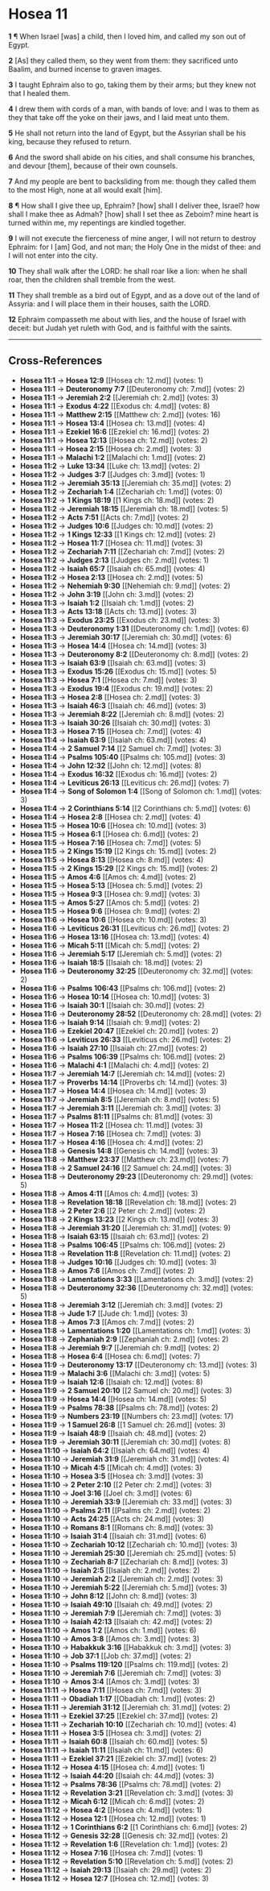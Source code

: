 # Hosea 11

**1** ¶ When Israel [was] a child, then I loved him, and called my son out of Egypt.

**2** [As] they called them, so they went from them: they sacrificed unto Baalim, and burned incense to graven images.

**3** I taught Ephraim also to go, taking them by their arms; but they knew not that I healed them.

**4** I drew them with cords of a man, with bands of love: and I was to them as they that take off the yoke on their jaws, and I laid meat unto them.

**5** He shall not return into the land of Egypt, but the Assyrian shall be his king, because they refused to return.

**6** And the sword shall abide on his cities, and shall consume his branches, and devour [them], because of their own counsels.

**7** And my people are bent to backsliding from me: though they called them to the most High, none at all would exalt [him].

**8** ¶ How shall I give thee up, Ephraim? [how] shall I deliver thee, Israel? how shall I make thee as Admah? [how] shall I set thee as Zeboim? mine heart is turned within me, my repentings are kindled together.

**9** I will not execute the fierceness of mine anger, I will not return to destroy Ephraim: for I [am] God, and not man; the Holy One in the midst of thee: and I will not enter into the city.

**10** They shall walk after the LORD: he shall roar like a lion: when he shall roar, then the children shall tremble from the west.

**11** They shall tremble as a bird out of Egypt, and as a dove out of the land of Assyria: and I will place them in their houses, saith the LORD.

**12** Ephraim compasseth me about with lies, and the house of Israel with deceit: but Judah yet ruleth with God, and is faithful with the saints.

---

## Cross-References

- **Hosea 11:1** → **Hosea 12:9** [[Hosea ch: 12.md]] (votes: 1)
- **Hosea 11:1** → **Deuteronomy 7:7** [[Deuteronomy ch: 7.md]] (votes: 2)
- **Hosea 11:1** → **Jeremiah 2:2** [[Jeremiah ch: 2.md]] (votes: 3)
- **Hosea 11:1** → **Exodus 4:22** [[Exodus ch: 4.md]] (votes: 8)
- **Hosea 11:1** → **Matthew 2:15** [[Matthew ch: 2.md]] (votes: 16)
- **Hosea 11:1** → **Hosea 13:4** [[Hosea ch: 13.md]] (votes: 4)
- **Hosea 11:1** → **Ezekiel 16:6** [[Ezekiel ch: 16.md]] (votes: 2)
- **Hosea 11:1** → **Hosea 12:13** [[Hosea ch: 12.md]] (votes: 2)
- **Hosea 11:1** → **Hosea 2:15** [[Hosea ch: 2.md]] (votes: 3)
- **Hosea 11:1** → **Malachi 1:2** [[Malachi ch: 1.md]] (votes: 2)
- **Hosea 11:2** → **Luke 13:34** [[Luke ch: 13.md]] (votes: 2)
- **Hosea 11:2** → **Judges 3:7** [[Judges ch: 3.md]] (votes: 1)
- **Hosea 11:2** → **Jeremiah 35:13** [[Jeremiah ch: 35.md]] (votes: 2)
- **Hosea 11:2** → **Zechariah 1:4** [[Zechariah ch: 1.md]] (votes: 0)
- **Hosea 11:2** → **1 Kings 18:19** [[1 Kings ch: 18.md]] (votes: 2)
- **Hosea 11:2** → **Jeremiah 18:15** [[Jeremiah ch: 18.md]] (votes: 5)
- **Hosea 11:2** → **Acts 7:51** [[Acts ch: 7.md]] (votes: 2)
- **Hosea 11:2** → **Judges 10:6** [[Judges ch: 10.md]] (votes: 2)
- **Hosea 11:2** → **1 Kings 12:33** [[1 Kings ch: 12.md]] (votes: 2)
- **Hosea 11:2** → **Hosea 11:7** [[Hosea ch: 11.md]] (votes: 3)
- **Hosea 11:2** → **Zechariah 7:11** [[Zechariah ch: 7.md]] (votes: 2)
- **Hosea 11:2** → **Judges 2:13** [[Judges ch: 2.md]] (votes: 1)
- **Hosea 11:2** → **Isaiah 65:7** [[Isaiah ch: 65.md]] (votes: 4)
- **Hosea 11:2** → **Hosea 2:13** [[Hosea ch: 2.md]] (votes: 5)
- **Hosea 11:2** → **Nehemiah 9:30** [[Nehemiah ch: 9.md]] (votes: 2)
- **Hosea 11:2** → **John 3:19** [[John ch: 3.md]] (votes: 2)
- **Hosea 11:3** → **Isaiah 1:2** [[Isaiah ch: 1.md]] (votes: 2)
- **Hosea 11:3** → **Acts 13:18** [[Acts ch: 13.md]] (votes: 3)
- **Hosea 11:3** → **Exodus 23:25** [[Exodus ch: 23.md]] (votes: 3)
- **Hosea 11:3** → **Deuteronomy 1:31** [[Deuteronomy ch: 1.md]] (votes: 6)
- **Hosea 11:3** → **Jeremiah 30:17** [[Jeremiah ch: 30.md]] (votes: 6)
- **Hosea 11:3** → **Hosea 14:4** [[Hosea ch: 14.md]] (votes: 3)
- **Hosea 11:3** → **Deuteronomy 8:2** [[Deuteronomy ch: 8.md]] (votes: 2)
- **Hosea 11:3** → **Isaiah 63:9** [[Isaiah ch: 63.md]] (votes: 3)
- **Hosea 11:3** → **Exodus 15:26** [[Exodus ch: 15.md]] (votes: 5)
- **Hosea 11:3** → **Hosea 7:1** [[Hosea ch: 7.md]] (votes: 3)
- **Hosea 11:3** → **Exodus 19:4** [[Exodus ch: 19.md]] (votes: 2)
- **Hosea 11:3** → **Hosea 2:8** [[Hosea ch: 2.md]] (votes: 3)
- **Hosea 11:3** → **Isaiah 46:3** [[Isaiah ch: 46.md]] (votes: 3)
- **Hosea 11:3** → **Jeremiah 8:22** [[Jeremiah ch: 8.md]] (votes: 2)
- **Hosea 11:3** → **Isaiah 30:26** [[Isaiah ch: 30.md]] (votes: 3)
- **Hosea 11:3** → **Hosea 7:15** [[Hosea ch: 7.md]] (votes: 4)
- **Hosea 11:4** → **Isaiah 63:9** [[Isaiah ch: 63.md]] (votes: 4)
- **Hosea 11:4** → **2 Samuel 7:14** [[2 Samuel ch: 7.md]] (votes: 3)
- **Hosea 11:4** → **Psalms 105:40** [[Psalms ch: 105.md]] (votes: 3)
- **Hosea 11:4** → **John 12:32** [[John ch: 12.md]] (votes: 8)
- **Hosea 11:4** → **Exodus 16:32** [[Exodus ch: 16.md]] (votes: 2)
- **Hosea 11:4** → **Leviticus 26:13** [[Leviticus ch: 26.md]] (votes: 7)
- **Hosea 11:4** → **Song of Solomon 1:4** [[Song of Solomon ch: 1.md]] (votes: 3)
- **Hosea 11:4** → **2 Corinthians 5:14** [[2 Corinthians ch: 5.md]] (votes: 6)
- **Hosea 11:4** → **Hosea 2:8** [[Hosea ch: 2.md]] (votes: 4)
- **Hosea 11:5** → **Hosea 10:6** [[Hosea ch: 10.md]] (votes: 3)
- **Hosea 11:5** → **Hosea 6:1** [[Hosea ch: 6.md]] (votes: 2)
- **Hosea 11:5** → **Hosea 7:16** [[Hosea ch: 7.md]] (votes: 5)
- **Hosea 11:5** → **2 Kings 15:19** [[2 Kings ch: 15.md]] (votes: 2)
- **Hosea 11:5** → **Hosea 8:13** [[Hosea ch: 8.md]] (votes: 4)
- **Hosea 11:5** → **2 Kings 15:29** [[2 Kings ch: 15.md]] (votes: 2)
- **Hosea 11:5** → **Amos 4:6** [[Amos ch: 4.md]] (votes: 2)
- **Hosea 11:5** → **Hosea 5:13** [[Hosea ch: 5.md]] (votes: 2)
- **Hosea 11:5** → **Hosea 9:3** [[Hosea ch: 9.md]] (votes: 3)
- **Hosea 11:5** → **Amos 5:27** [[Amos ch: 5.md]] (votes: 2)
- **Hosea 11:5** → **Hosea 9:6** [[Hosea ch: 9.md]] (votes: 2)
- **Hosea 11:6** → **Hosea 10:6** [[Hosea ch: 10.md]] (votes: 3)
- **Hosea 11:6** → **Leviticus 26:31** [[Leviticus ch: 26.md]] (votes: 2)
- **Hosea 11:6** → **Hosea 13:16** [[Hosea ch: 13.md]] (votes: 4)
- **Hosea 11:6** → **Micah 5:11** [[Micah ch: 5.md]] (votes: 2)
- **Hosea 11:6** → **Jeremiah 5:17** [[Jeremiah ch: 5.md]] (votes: 2)
- **Hosea 11:6** → **Isaiah 18:5** [[Isaiah ch: 18.md]] (votes: 2)
- **Hosea 11:6** → **Deuteronomy 32:25** [[Deuteronomy ch: 32.md]] (votes: 2)
- **Hosea 11:6** → **Psalms 106:43** [[Psalms ch: 106.md]] (votes: 2)
- **Hosea 11:6** → **Hosea 10:14** [[Hosea ch: 10.md]] (votes: 3)
- **Hosea 11:6** → **Isaiah 30:1** [[Isaiah ch: 30.md]] (votes: 2)
- **Hosea 11:6** → **Deuteronomy 28:52** [[Deuteronomy ch: 28.md]] (votes: 2)
- **Hosea 11:6** → **Isaiah 9:14** [[Isaiah ch: 9.md]] (votes: 2)
- **Hosea 11:6** → **Ezekiel 20:47** [[Ezekiel ch: 20.md]] (votes: 2)
- **Hosea 11:6** → **Leviticus 26:33** [[Leviticus ch: 26.md]] (votes: 2)
- **Hosea 11:6** → **Isaiah 27:10** [[Isaiah ch: 27.md]] (votes: 2)
- **Hosea 11:6** → **Psalms 106:39** [[Psalms ch: 106.md]] (votes: 2)
- **Hosea 11:6** → **Malachi 4:1** [[Malachi ch: 4.md]] (votes: 2)
- **Hosea 11:7** → **Jeremiah 14:7** [[Jeremiah ch: 14.md]] (votes: 2)
- **Hosea 11:7** → **Proverbs 14:14** [[Proverbs ch: 14.md]] (votes: 3)
- **Hosea 11:7** → **Hosea 14:4** [[Hosea ch: 14.md]] (votes: 3)
- **Hosea 11:7** → **Jeremiah 8:5** [[Jeremiah ch: 8.md]] (votes: 5)
- **Hosea 11:7** → **Jeremiah 3:11** [[Jeremiah ch: 3.md]] (votes: 3)
- **Hosea 11:7** → **Psalms 81:11** [[Psalms ch: 81.md]] (votes: 3)
- **Hosea 11:7** → **Hosea 11:2** [[Hosea ch: 11.md]] (votes: 3)
- **Hosea 11:7** → **Hosea 7:16** [[Hosea ch: 7.md]] (votes: 3)
- **Hosea 11:7** → **Hosea 4:16** [[Hosea ch: 4.md]] (votes: 2)
- **Hosea 11:8** → **Genesis 14:8** [[Genesis ch: 14.md]] (votes: 3)
- **Hosea 11:8** → **Matthew 23:37** [[Matthew ch: 23.md]] (votes: 7)
- **Hosea 11:8** → **2 Samuel 24:16** [[2 Samuel ch: 24.md]] (votes: 3)
- **Hosea 11:8** → **Deuteronomy 29:23** [[Deuteronomy ch: 29.md]] (votes: 5)
- **Hosea 11:8** → **Amos 4:11** [[Amos ch: 4.md]] (votes: 3)
- **Hosea 11:8** → **Revelation 18:18** [[Revelation ch: 18.md]] (votes: 2)
- **Hosea 11:8** → **2 Peter 2:6** [[2 Peter ch: 2.md]] (votes: 2)
- **Hosea 11:8** → **2 Kings 13:23** [[2 Kings ch: 13.md]] (votes: 3)
- **Hosea 11:8** → **Jeremiah 31:20** [[Jeremiah ch: 31.md]] (votes: 9)
- **Hosea 11:8** → **Isaiah 63:15** [[Isaiah ch: 63.md]] (votes: 2)
- **Hosea 11:8** → **Psalms 106:45** [[Psalms ch: 106.md]] (votes: 2)
- **Hosea 11:8** → **Revelation 11:8** [[Revelation ch: 11.md]] (votes: 2)
- **Hosea 11:8** → **Judges 10:16** [[Judges ch: 10.md]] (votes: 3)
- **Hosea 11:8** → **Amos 7:6** [[Amos ch: 7.md]] (votes: 2)
- **Hosea 11:8** → **Lamentations 3:33** [[Lamentations ch: 3.md]] (votes: 2)
- **Hosea 11:8** → **Deuteronomy 32:36** [[Deuteronomy ch: 32.md]] (votes: 5)
- **Hosea 11:8** → **Jeremiah 3:12** [[Jeremiah ch: 3.md]] (votes: 2)
- **Hosea 11:8** → **Jude 1:7** [[Jude ch: 1.md]] (votes: 3)
- **Hosea 11:8** → **Amos 7:3** [[Amos ch: 7.md]] (votes: 2)
- **Hosea 11:8** → **Lamentations 1:20** [[Lamentations ch: 1.md]] (votes: 3)
- **Hosea 11:8** → **Zephaniah 2:9** [[Zephaniah ch: 2.md]] (votes: 2)
- **Hosea 11:8** → **Jeremiah 9:7** [[Jeremiah ch: 9.md]] (votes: 2)
- **Hosea 11:8** → **Hosea 6:4** [[Hosea ch: 6.md]] (votes: 7)
- **Hosea 11:9** → **Deuteronomy 13:17** [[Deuteronomy ch: 13.md]] (votes: 3)
- **Hosea 11:9** → **Malachi 3:6** [[Malachi ch: 3.md]] (votes: 5)
- **Hosea 11:9** → **Isaiah 12:6** [[Isaiah ch: 12.md]] (votes: 8)
- **Hosea 11:9** → **2 Samuel 20:10** [[2 Samuel ch: 20.md]] (votes: 3)
- **Hosea 11:9** → **Hosea 14:4** [[Hosea ch: 14.md]] (votes: 5)
- **Hosea 11:9** → **Psalms 78:38** [[Psalms ch: 78.md]] (votes: 2)
- **Hosea 11:9** → **Numbers 23:19** [[Numbers ch: 23.md]] (votes: 17)
- **Hosea 11:9** → **1 Samuel 26:8** [[1 Samuel ch: 26.md]] (votes: 3)
- **Hosea 11:9** → **Isaiah 48:9** [[Isaiah ch: 48.md]] (votes: 2)
- **Hosea 11:9** → **Jeremiah 30:11** [[Jeremiah ch: 30.md]] (votes: 8)
- **Hosea 11:10** → **Isaiah 64:2** [[Isaiah ch: 64.md]] (votes: 4)
- **Hosea 11:10** → **Jeremiah 31:9** [[Jeremiah ch: 31.md]] (votes: 4)
- **Hosea 11:10** → **Micah 4:5** [[Micah ch: 4.md]] (votes: 3)
- **Hosea 11:10** → **Hosea 3:5** [[Hosea ch: 3.md]] (votes: 3)
- **Hosea 11:10** → **2 Peter 2:10** [[2 Peter ch: 2.md]] (votes: 3)
- **Hosea 11:10** → **Joel 3:16** [[Joel ch: 3.md]] (votes: 6)
- **Hosea 11:10** → **Jeremiah 33:9** [[Jeremiah ch: 33.md]] (votes: 3)
- **Hosea 11:10** → **Psalms 2:11** [[Psalms ch: 2.md]] (votes: 2)
- **Hosea 11:10** → **Acts 24:25** [[Acts ch: 24.md]] (votes: 3)
- **Hosea 11:10** → **Romans 8:1** [[Romans ch: 8.md]] (votes: 3)
- **Hosea 11:10** → **Isaiah 31:4** [[Isaiah ch: 31.md]] (votes: 6)
- **Hosea 11:10** → **Zechariah 10:12** [[Zechariah ch: 10.md]] (votes: 3)
- **Hosea 11:10** → **Jeremiah 25:30** [[Jeremiah ch: 25.md]] (votes: 5)
- **Hosea 11:10** → **Zechariah 8:7** [[Zechariah ch: 8.md]] (votes: 3)
- **Hosea 11:10** → **Isaiah 2:5** [[Isaiah ch: 2.md]] (votes: 2)
- **Hosea 11:10** → **Jeremiah 2:2** [[Jeremiah ch: 2.md]] (votes: 3)
- **Hosea 11:10** → **Jeremiah 5:22** [[Jeremiah ch: 5.md]] (votes: 3)
- **Hosea 11:10** → **John 8:12** [[John ch: 8.md]] (votes: 3)
- **Hosea 11:10** → **Isaiah 49:10** [[Isaiah ch: 49.md]] (votes: 2)
- **Hosea 11:10** → **Jeremiah 7:9** [[Jeremiah ch: 7.md]] (votes: 3)
- **Hosea 11:10** → **Isaiah 42:13** [[Isaiah ch: 42.md]] (votes: 2)
- **Hosea 11:10** → **Amos 1:2** [[Amos ch: 1.md]] (votes: 6)
- **Hosea 11:10** → **Amos 3:8** [[Amos ch: 3.md]] (votes: 3)
- **Hosea 11:10** → **Habakkuk 3:16** [[Habakkuk ch: 3.md]] (votes: 3)
- **Hosea 11:10** → **Job 37:1** [[Job ch: 37.md]] (votes: 2)
- **Hosea 11:10** → **Psalms 119:120** [[Psalms ch: 119.md]] (votes: 2)
- **Hosea 11:10** → **Jeremiah 7:6** [[Jeremiah ch: 7.md]] (votes: 3)
- **Hosea 11:10** → **Amos 3:4** [[Amos ch: 3.md]] (votes: 3)
- **Hosea 11:11** → **Hosea 7:11** [[Hosea ch: 7.md]] (votes: 3)
- **Hosea 11:11** → **Obadiah 1:17** [[Obadiah ch: 1.md]] (votes: 2)
- **Hosea 11:11** → **Jeremiah 31:12** [[Jeremiah ch: 31.md]] (votes: 2)
- **Hosea 11:11** → **Ezekiel 37:25** [[Ezekiel ch: 37.md]] (votes: 2)
- **Hosea 11:11** → **Zechariah 10:10** [[Zechariah ch: 10.md]] (votes: 4)
- **Hosea 11:11** → **Hosea 3:5** [[Hosea ch: 3.md]] (votes: 2)
- **Hosea 11:11** → **Isaiah 60:8** [[Isaiah ch: 60.md]] (votes: 5)
- **Hosea 11:11** → **Isaiah 11:11** [[Isaiah ch: 11.md]] (votes: 6)
- **Hosea 11:11** → **Ezekiel 37:21** [[Ezekiel ch: 37.md]] (votes: 2)
- **Hosea 11:12** → **Hosea 4:15** [[Hosea ch: 4.md]] (votes: 1)
- **Hosea 11:12** → **Isaiah 44:20** [[Isaiah ch: 44.md]] (votes: 3)
- **Hosea 11:12** → **Psalms 78:36** [[Psalms ch: 78.md]] (votes: 2)
- **Hosea 11:12** → **Revelation 3:21** [[Revelation ch: 3.md]] (votes: 3)
- **Hosea 11:12** → **Micah 6:12** [[Micah ch: 6.md]] (votes: 2)
- **Hosea 11:12** → **Hosea 4:2** [[Hosea ch: 4.md]] (votes: 1)
- **Hosea 11:12** → **Hosea 12:1** [[Hosea ch: 12.md]] (votes: 1)
- **Hosea 11:12** → **1 Corinthians 6:2** [[1 Corinthians ch: 6.md]] (votes: 2)
- **Hosea 11:12** → **Genesis 32:28** [[Genesis ch: 32.md]] (votes: 2)
- **Hosea 11:12** → **Revelation 1:6** [[Revelation ch: 1.md]] (votes: 2)
- **Hosea 11:12** → **Hosea 7:16** [[Hosea ch: 7.md]] (votes: 1)
- **Hosea 11:12** → **Revelation 5:10** [[Revelation ch: 5.md]] (votes: 2)
- **Hosea 11:12** → **Isaiah 29:13** [[Isaiah ch: 29.md]] (votes: 2)
- **Hosea 11:12** → **Hosea 12:7** [[Hosea ch: 12.md]] (votes: 3)
